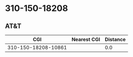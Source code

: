 # 310-150-18208
## AT&T


| CGI | Nearest CGI | Distance |
|-----|-------------|----------|
| 310-150-18208-10861 |  | 0.0 |
